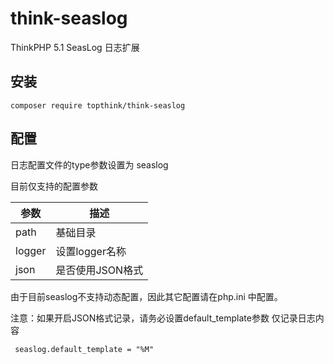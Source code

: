 # think-seaslog

ThinkPHP 5.1 SeasLog 日志扩展

## 安装

~~~
composer require topthink/think-seaslog
~~~

## 配置

日志配置文件的type参数设置为 seaslog

目前仅支持的配置参数

|参数|描述|
|---|---|
| path |基础目录|
| logger |设置logger名称|
| json |是否使用JSON格式|

由于目前seaslog不支持动态配置，因此其它配置请在php.ini 中配置。

注意：如果开启JSON格式记录，请务必设置default_template参数 仅记录日志内容

~~~
 seaslog.default_template = "%M"
~~~

